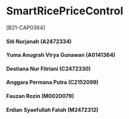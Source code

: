 # SmartRicePriceControl
[B21-CAP0364]
#### Siti Nurjanah (A2472334)
#### Yuma Anugrah Virya Gunawan (A0141364)
#### Destiana Nur Fitriani (C2472330)
#### Anggara Permana Putra (C2152099)
#### Fauzan Rozin (M0020079)
#### Erdian Syaefullah Fatah (M2472312)
